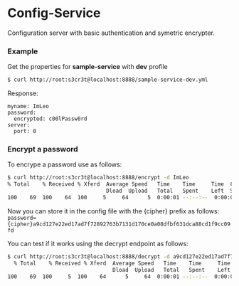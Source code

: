 # Config-Service
Configuration server with basic authentication and symetric encrypter.

### Example
Get the properties for **sample-service** with **dev** profile
```sh
$ curl http://root:s3cr3t@localhost:8888/sample-service-dev.yml
```
Response:
```
myname: ImLeo
password:
  encrypted: c00lPassw0rd
server:
  port: 0
  ```
  
  
  ### Encrypt a password
  To encrype a password use as follows:
  ```sh
$ curl http://root:s3cr3t@localhost:8888/encrypt -d ImLeo
  % Total    % Received % Xferd  Average Speed   Time    Time     Time  Current
                                 Dload  Upload   Total   Spent    Left  Speed
100    69  100    64  100     5     64      5  0:00:01 --:--:--  0:00:01 69000 a9cd127e22ed17ad7f72892763b7131d170ce0a08dfbf631dca88cd1f9cc09fd
  ```
Now you can store it in the config file with the {cipher} prefix as follows:
`password={cipher}a9cd127e22ed17ad7f72892763b7131d170ce0a08dfbf631dca88cd1f9cc09fd`

You can test if it works using the decrypt endpoint as follows:
```bash
$ curl http://root:s3cr3t@localhost:8888/decrypt -d a9cd127e22ed17ad7f72892763b7131d170ce0a08dfbf631dca88cd1f9cc09fd
  % Total    % Received % Xferd  Average Speed   Time    Time     Time  Current
                                 Dload  Upload   Total   Spent    Left  Speed
100    69  100     5  100    64      5     64  0:00:01 --:--:--  0:00:01  4312 ImLeo

```